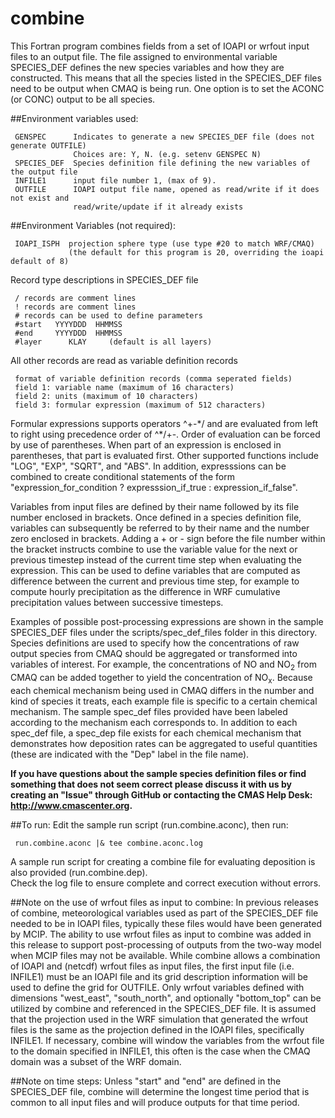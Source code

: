 combine
========

This Fortran program combines fields from a set of IOAPI or wrfout input files to an output file.  The file assigned to environmental variable SPECIES_DEF defines the new species variables and how they are constructed.  This means that all the species listed in the SPECIES_DEF files need to be output when CMAQ is being run. One option is  to set the ACONC (or CONC) output to be all species.  

##Environment variables used:

```
 GENSPEC      Indicates to generate a new SPECIES_DEF file (does not generate OUTFILE)
              Choices are: Y, N. (e.g. setenv GENSPEC N)
 SPECIES_DEF  Species definition file defining the new variables of the output file
 INFILE1      input file number 1, (max of 9).
 OUTFILE      IOAPI output file name, opened as read/write if it does not exist and 
              read/write/update if it already exists
```

##Environment Variables (not required):
```
 IOAPI_ISPH  projection sphere type (use type #20 to match WRF/CMAQ)
             (the default for this program is 20, overriding the ioapi default of 8) 
```
Record type descriptions in SPECIES_DEF file

```
 / records are comment lines
 ! records are comment lines
 # records can be used to define parameters
 #start   YYYYDDD  HHMMSS
 #end     YYYYDDD  HHMMSS
 #layer      KLAY     (default is all layers)
```
All other records are read as variable definition records
```
 format of variable definition records (comma seperated fields)
 field 1: variable name (maximum of 16 characters)
 field 2: units (maximum of 10 characters)
 field 3: formular expression (maximum of 512 characters)
 ```

Formular expressions supports operators ^+-\*/ and are evaluated from left to right using precedence order of ^\*/+-. Order of evaluation can be forced by use of parentheses. When part of an expression is enclosed in parentheses, that part is evaluated first.   Other supported functions include "LOG", "EXP", "SQRT", and "ABS". In addition, expresssions can be combined to create conditional statements of the form "expression_for_condition ? expresssion_if_true :  expression_if_false". 

Variables from input files are defined by their name followed by its file number enclosed in brackets. Once defined in a species definition file, variables can subsequently be referred to by their name and the number zero enclosed in brackets. Adding a + or - sign before the file number within the bracket instructs combine to use the variable value for the next or previous timestep instead of the current time step when evaluating the expression. This can be used to define variables that are computed as difference between the current and previous time step, for example to compute hourly precipitation as the difference in WRF cumulative precipitation values between successive timesteps.

Examples of possible post-processing expressions are shown in the sample SPECIES_DEF files under the scripts/spec_def_files folder in this directory. Species definitions are used to specify how the concentrations of raw output species from CMAQ should be aggregated or transformed into variables of interest. For example, the concentrations of NO and NO<sub>2</sub> from CMAQ can be added together to yield the concentration of NO<sub>x</sub>. Because each chemical mechanism being used in CMAQ differs in the number and kind of species it treats, each example file is specific to a certain chemical mechanism. The sample spec_def files provided have been labeled according to the mechanism each corresponds to. In addition to each spec_def file, a spec_dep file exists for each chemical mechanism that demonstrates how deposition rates can be aggregated to useful quantities (these are indicated with the "Dep" label in the file name).

**If you have questions about the sample species definition files or find something that does not seem correct please discuss it with us by creating an "Issue" through GitHub or contacting the CMAS Help Desk: http://www.cmascenter.org.**

##To run:
Edit the sample run script (run.combine.aconc), then run:
```
 run.combine.aconc |& tee combine.aconc.log
```
A sample run script for creating a combine file for evaluating deposition is also provided (run.combine.dep).  
Check the log file to ensure complete and correct execution without errors.

##Note on the use of wrfout files as input to combine:
In previous releases of combine, meteorological variables used as part of the SPECIES_DEF file needed to be in IOAPI files, typically these files would have been generated by MCIP. The ability to use wrfout files as input to combine was added in this release to support post-processing of outputs from the two-way model when MCIP files may not be available.  While combine allows a combination of IOAPI and (netcdf) wrfout files as input files, the first input file (i.e. INFILE1) must be an IOAPI file and its grid description information will be used to define the grid for OUTFILE. Only wrfout variables defined with dimensions "west_east", "south_north", and optionally "bottom_top" can be utilized by combine and referenced in the SPECIES_DEF file. It is assumed that the projection used in the WRF simulation that generated the wrfout files is the same as the projection defined in the IOAPI files, specifically INFILE1. If necessary, combine will window the variables from the wrfout file to the domain specified in INFILE1, this often is the case when the CMAQ domain was a subset of the WRF domain. 

##Note on time steps:
Unless "start" and "end" are defined in the SPECIES_DEF file, combine will determine the longest time period that is common to all input files and will produce outputs for that time period.

